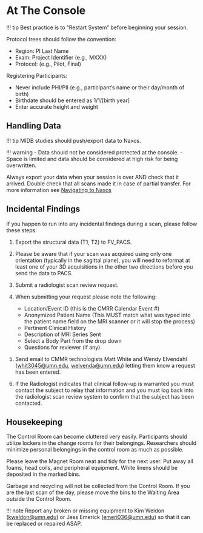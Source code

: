 # At The Console

!!! tip
    Best practice is to “Restart System” before beginning your session. 

Protocol trees should follow the convention:

- Region: PI Last Name
- Exam: Project Identifier (e.g., MXXX)
- Protocol: (e.g., Pilot, Final)

Registering Participants:

- Never include PHI/PII (e.g., participant’s name or their day/month of birth)
- Birthdate should be entered as 1/1/[birth year]
- Enter accurate height and weight

## Handling Data
!!! tip
    MIDB studies should push/export data to Naxos. 

!!! warning
    - Data should not be considered protected at the console. 
    - Space is limited and data should be considered at high risk for being overwritten.  


Always export your data when your session is over AND check that it arrived. Double check that all scans made it in case of partial transfer. For more information see [Navigating to Naxos](../cmrr/naxos.md)

## Incidental Findings
If you happen to run into any incidental findings during a scan, please follow these steps:

1. Export the structural data (T1, T2) to FV_PACS.
2. Please be aware that if your scan was acquired using only one orientation (typically in the sagittal plane), you will need to reformat at least one of your 3D acquisitions in the other two directions before you send the data to PACS.
3. Submit a radiologist scan review request.
4. When submitting your request please note the following:
    - Location/Event ID (this is the CMRR Calendar Event #)
    - Anonymized Patient Name (This MUST match what was typed into the patient name field on the MRI scanner or it will stop the process)
    - Pertinent Clinical History
    - Description of MRI Series Sent
    - Select a Body Part from the drop down
    - Questions for reviewer (if any)

5. Send email to CMMR technologists Matt White and Wendy Elvendahl (whit3045@umn.edu, welvenda@umn.edu) letting them know a request has been entered.
6. If the Radiologist indicates that clinical follow-up is warranted you must contact the subject to relay that information and you must log back into the radiologist scan review system to confirm that the subject has been contacted.


## Housekeeping

The Control Room can become cluttered very easily. Participants should utilize lockers in the change rooms for their belongings. Researchers should minimize personal belongings in the control room as much as possible. 

Please leave the Magnet Room neat and tidy for the next user. Put away all foams, head coils, and peripheral equipment. White linens should be deposited in the marked bins. 

Garbage and recycling will not be collected from the Control Room. If you are the last scan of the day, please move the bins to the Waiting Area outside the Control Room.

!!! note
    Report any broken or missing equipment to Kim Weldon (kweldon@umn.edu) or Jess Emerick (emeri036@umn.edu) so that it can be replaced or repaired ASAP.